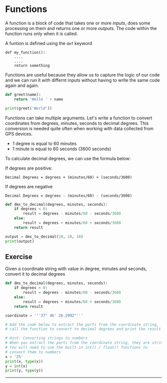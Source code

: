 # Functions

A function is a block of code that takes one or more *inputs*, does some processing on them and returns one or more *outputs*. The code within the function runs only when it is called.

A funtion is defined using the `def` keyword

```
def my_function():
    ....
    ....
    return something
```

Functions are useful because they allow us to capture the logic of our code and we can run it with differnt inputs without having to write the same code again and again.


```python
def greet(name):
    return 'Hello ' + name

print(greet('World'))
```

Functions can take multiple arguments. Let's write a function to convert coordinates from degrees, minutes, seconds to decimal degrees. This conversion is needed quite often when working with data collected from GPS devices.

- 1 degree is equal to 60 minutes
- 1 minute is equal to 60 seconds (3600 seconds)

To calculate decimal degrees, we can use the formula below:

If degrees are positive:

`Decimal Degrees = degrees + (minutes/60) + (seconds/3600)`

If degrees are negative

`Decimal Degrees = degrees - (minutes/60) - (seconds/3600)`


```python
def dms_to_decimal(degrees, minutes, seconds):
    if degrees < 0:
        result = degrees - minutes/60 - seconds/3600
    else:
        result = degrees + minutes/60 + seconds/3600
    return result
```


```python
output = dms_to_decimal(10, 10, 10)
print(output)
```

## Exercise

Given a coordinate string with value in degree, minutes and seconds, convert it to decimal degrees


```python
def dms_to_decimal(degrees, minutes, seconds):
    if degrees < 0:
        result = degrees - minutes/60 - seconds/3600
    else:
        result = degrees + minutes/60 + seconds/3600
    return result

coordinate = '''37° 46' 26.2992"'''

# Add the code below to extract the parts from the coordinate string,
# call the function to convert to decimal degrees and print the result
```


```python
# Hint: Converting strings to numbers
# When you extract the parts from the coordinate string, they are strings
# You will need to use the built-in int() / float() functions to
# convert them to numbers
x = '25'
print(x, type(x))
y = int(x)
print(y, type(y))
```

----

